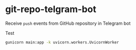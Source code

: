 # git-repo-telgram-bot
Receive `push` events from GitHub repository in Telegram bot

Test
```bash
gunicorn main:app -k uvicorn.workers.UvicornWorker
```
